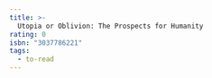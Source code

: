 ```yaml
---
title: >-
  Utopia or Oblivion: The Prospects for Humanity
rating: 0
isbn: "3037786221"
tags:
  - to-read
---
```


